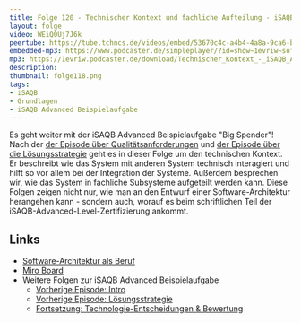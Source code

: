 ```yaml
---
title: Folge 120 - Technischer Kontext und fachliche Aufteilung - iSAQB Advanced Beispielaufgabe 
layout: folge
video: WEiQ0Uj7J6k
peertube: https://tube.tchncs.de/videos/embed/53670c4c-a4b4-4a8a-9ca6-bc7a295ca983
embedded-mp3: https://www.podcaster.de/simpleplayer/?id=show~1evriw~software-architektur-im-stream~pod-10ef08c8822bf110c910c8ae5a&v=1653052758
mp3: https://1evriw.podcaster.de/download/Technischer_Kontext_-_iSAQB_Advanced_Beispielaufgabe.mp3?origin=embed
description: 
thumbnail: folge118.png
tags:
- iSAQB
- Grundlagen
- iSAQB Advanced Beispielaufgabe
---
```


Es geht weiter mit der iSAQB Advanced Beispielaufgabe "Big Spender"!
Nach der [der Episode über
Qualitätsanforderungen](/2022/04/29/folge117.html) und [der Episode
über die Lösungsstrategie](/2022/05/06/folge118.html) geht es in
dieser Folge um den technischen Kontext. Er beschreibt wie das System
mit anderen System technisch interagiert und hilft so vor allem bei
der Integration der Systeme. Außerdem besprechen wir, wie das System
in fachliche Subsysteme aufgeteilt werden kann. Diese Folgen zeigen
nicht nur, wie man an den Entwurf einer Software-Architektur
herangehen kann - sondern auch, worauf es beim schriftlichen Teil der
iSAQB-Advanced-Level-Zertifizierung ankommt.

## Links

* [Software-Architektur als Beruf](/beruf.html)
* [Miro Board](/sketchnotes/folge120-miro-board.pdf)
* Weitere Folgen zur iSAQB Advanced Beispielaufgabe
  * [Vorherige Episode: Intro](/2022/04/29/folge117.html)
  * [Vorherige Episode: Lösungsstrategie](/2022/05/06/folge118.html)
  * [Fortsetzung: Technologie-Entscheidungen &
    Bewertung](/2022/06/17/folge123.html)
